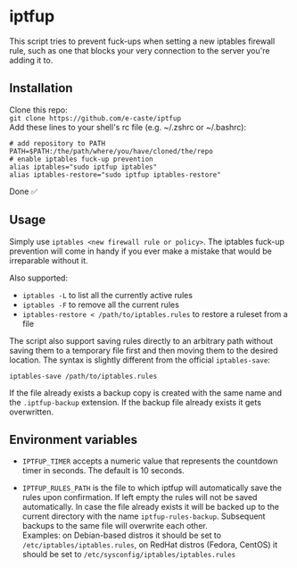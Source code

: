# iptfup

This script tries to prevent fuck-ups when setting a new iptables firewall rule, such as one that blocks your very connection to the server you're adding it to.

## Installation

Clone this repo:  
`git clone https://github.com/e-caste/iptfup`  
Add these lines to your shell's rc file (e.g. ~/.zshrc or ~/.bashrc):  
```
# add repository to PATH
PATH=$PATH:/the/path/where/you/have/cloned/the/repo
# enable iptables fuck-up prevention
alias iptables="sudo iptfup iptables"
alias iptables-restore="sudo iptfup iptables-restore"
```
Done ✅

## Usage

Simply use `iptables <new firewall rule or policy>`. The iptables fuck-up prevention will come in handy if you ever make a mistake that would be irreparable without it. 

Also supported:  
- `iptables -L` to list all the currently active rules
- `iptables -F` to remove all the current rules
- `iptables-restore < /path/to/iptables.rules` to restore a ruleset from a file

The script also support saving rules directly to an arbitrary path without saving them to a temporary file first and then moving them to the desired location. The syntax is slightly different from the official `iptables-save`:

`iptables-save /path/to/iptables.rules`

If the file already exists a backup copy is created with the same name and the `.iptfup-backup` extension. If the backup file already exists it gets overwritten.

## Environment variables

- `IPTFUP_TIMER` accepts a numeric value that represents the countdown timer in seconds. The default is 10 seconds.

- `IPTFUP_RULES_PATH` is the file to which iptfup will automatically save the rules upon confirmation. If left empty the rules will not be saved automatically. In case the file already exists it will be backed up to the current directory with the name `iptfup-rules-backup`. Subsequent backups to the same file will overwrite each other.  
Examples: on Debian-based distros it should be set to `/etc/iptables/iptables.rules`, on RedHat distros (Fedora, CentOS) it should be set to `/etc/sysconfig/iptables/iptables.rules`
